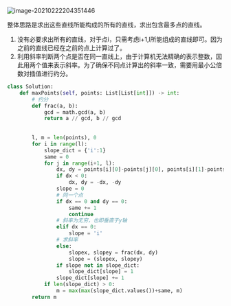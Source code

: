 ![image-20210222204351446](../../../.assert/image-20210222204351446.png)

整体思路是求出这些直线所能构成的所有的直线，求出包含最多点的直线。

1. 没有必要求出所有的直线，对于点i，只需考虑i+1,l所能组成的直线即可。因为之前的直线已经在之前的点上计算过了。
2. 利用斜率判断两个点是否在同一直线上，由于计算机无法精确的表示整数，因此用两个值来表示斜率。为了确保不同点计算出的斜率一致，需要用最小公倍数对插值进行约分。

~~~python
class Solution:
    def maxPoints(self, points: List[List[int]]) -> int:
        # 约分
        def frac(a, b):
            gcd = math.gcd(a, b)
            return a // gcd, b // gcd
        
        
        l, m = len(points), 0
        for i in range(l):
            slope_dict = {'i':1}
            same = 0
            for j in range(i+1, l):
                dx, dy = points[i][0]-points[j][0], points[i][1]-points[j][1]
                if dx < 0:
                    dx, dy = -dx, -dy
                slope = 0
                # 同一个点
                if dx == 0 and dy == 0:
                    same += 1
                    continue
                # 斜率为无穷，也即垂直于y轴
                elif dx == 0:
                    slope = 'i'
                # 求斜率
                else:
                    slopex, slopey = frac(dx, dy)
                    slope = (slopex, slopey)
                if slope not in slope_dict:
                    slope_dict[slope] = 1
                slope_dict[slope] += 1
            if len(slope_dict) > 0:
                m = max(max(slope_dict.values())+same, m)
        return m
                    
                
~~~

